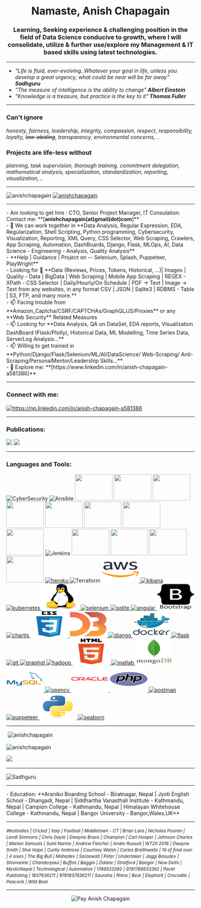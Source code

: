 <h1 align="center">Namaste, Anish Chapagain</h1>
<h3 align="center">Learning, Seeking experience & challenging position in the field of Data Science conducive to growth, where I will consolidate, utilize & further use/explore my Management & IT based skills using latest technologies.</h3>
<hr/>
<ul>
<li><i>"Life is fluid, ever-evolving..Whatever your goal in life, unless you develop a great urgency, what could be near will be far away"<b> Sadhguru</b></i></li>
<li><i>“The measure of intelligence is the ability to change”<b> Albert Einstein</b></i></li>
<li><i>"Knowledge is a treasure, but practice is the key to it"<b> Thomas Fuller</b></i></li>
</ul>
<hr/>
<h3 align="left"> Can't ignore </h3>
<p align="left">
<i>honesty, fairness, leadership, integrity, compassion, respect, responsibility, loyalty, <strike>law-abiding</strike>, transparency, environmental concerns, ..</i>
</p>
<h3 align="left"> Projects are life-less without </h3>
<p align="left">
<i> planning, task supervision, thorough training, commitment delegation, mathematical analysis, specialization, standardization, reporting, visualization, .. </i>
</p>
<hr/>
<p><img src="https://komarev.com/ghpvc/?username=anishchapagain&label=PROFILE%20VIEWS&color=0e75b6" alt="anishchapagain"/> <a href="https://github.com/ryo-ma/github-profile-trophy"><img src="https://github-profile-trophy.vercel.app/?username=anishchapagain" alt="anishchapagain" /></a></p>
<hr/>
- Am looking to get hire : CTO, Senior Project Manager, IT Consulation. Contact me: **[<b>anishchapagain(at)gmail(dot)com</b>]**<br/>
- 💬 We can work together in **Data Analysis, Regular Expression, EDA, Regularization, Shell Scripting, Python programming, Cybersecurity, Visualization, Reporting, XML Query, CSS Selector, Web Scraping, Crawlers, App Scraping, Automation, DashBoards, Django, Flask, MLOps, AI, Data Science - Engineering - Analysis, Quality Analysis**<br/>
- **Help | Guidance | Project on -- Selenium, Splash, Puppeteer, PlayWright**<br/>
- Looking for 💬 **Data (Reviews, Prices, Tokens, Historical, ...)| Images | Quality - Data | BigData | Web Scraping | Mobile App Scraping | REGEX - XPath - CSS Selector | Daily/Hourly/On Schedule | PDF -> Text | Image -> Text from any websites, in any format CSV | JSON | Sqlite3 | RDBMS - Table | S3, FTP, and many more.**<br/>
- 📫 Facing trouble from **Amazon_Captcha/CSRF/CAPTCHAs/GraphQL/JS/Proxies** or any **Web Security** Related Measures<br/>
- 📫 Looking for **Data Analysis, QA on DataSet, EDA reports, Visualization DashBoard (Flask/Plotly), Historical Data, ML Modelling, Time Series Data, ServerLog Analysis...**<br/>
- 📫 Willing to get trained in **Python/Django/Flask/Selenium/ML/AI/DataScience/ Web-Scraping/ Anti-Scraping/PersonalMentor/Leadership Skills...**<br/>
- 💬  Explore me: **[https://www.linkedin.com/in/anish-chapagain-a581386]**
<hr/>
<h3 align="left">Connect with me:</h3>
<p align="left">
<a href="https://np.linkedin.com/in/anish-chapagain-a581386" target="blank"><img align="center" src="https://raw.githubusercontent.com/rahuldkjain/github-profile-readme-generator/master/src/images/icons/Social/linked-in-alt.svg" alt="https://np.linkedin.com/in/anish-chapagain-a581386" height="40" width="50" /></a>
</p>
<hr/> 
<h3 align="left">Publications:</h3>
<p align="left">
<a href="https://www.amazon.com/Hands-Web-Scraping-Python-operations/dp/1789533392"><img src="https://static.packt-cdn.com/products/9781789533392/cover/smaller"/></a>
<a href="https://www.amazon.com/Hands-Web-Scraping-Python-operations/dp/1837636211"><img src="https://static.packt-cdn.com/products/9781837636211/cover/smaller"/></a>
</p>
<hr />
<h3 align="left">Languages and Tools:</h3>
<p align="left">
<img src="https://www.lazorpoint.com/hubfs/graphics/2019/New%20New%20Icons/Protect%20Your%20Business%20from%20Cyber%20Threats.png" height="70" width="100" alt="CyberSecurity"/>
<img src="https://encrypted-tbn0.gstatic.com/images?q=tbn:ANd9GcQ4FnESRwox2kMk5w31HJwvcn_ouerefsn-Ww&usqp=CAU" height="70" width="100" alt="Ansible"/>
<a href="https://spark.apache.org/"><img src="https://spark.apache.org/docs/latest/img/spark-logo-hd.png" height="70" width="100"/></a>
<a href="https://scikit-learn.org/"><img src="https://spark.apache.org/images/scikit-learn.png" height="70" width="100"></a>
<a href="https://pandas.pydata.org/"><img src="https://spark.apache.org/images/pandas.png" height="70" width="100"></a>
<a href="https://www.tensorflow.org/"><img src="https://spark.apache.org/images/tf_logo_social.png" height="70" width="100"></a>
<a href="https://pytorch.org/"><img src="https://spark.apache.org/images/pytorch.png" height="70" width="100"></a>
<a href="https://mlflow.org/"><img src="https://spark.apache.org/images/mlflow-logo.png" height="70" width="100"></a>
<a href="https://superset.apache.org/"><img src="https://spark.apache.org/images/superset.png" height="70" width="100"></a>
<a href="https://www.tableau.com/node/62770"><img src="https://spark.apache.org/images/tableau-logo-tableau-software.png" height="70" width="100"></a>
<img src="https://logowik.com/content/uploads/images/jenkins8460.jpg" height="70" width="100" alt="Jenkins">
<a href="https://powerbi.microsoft.com/en-us/"><img src="https://spark.apache.org/images/PowerBI-Logo-Square-Insight-Platforms.png" height="70" width="100"></a>
<a href="https://www.elastic.co/"><img src="https://spark.apache.org/images/Elasticsearch.png" height="70" width="100"></a>
<a href="https://cassandra.apache.org/_/index.html"><img src="https://spark.apache.org/images/1280px-Cassandra_logo.png" height="70" width="100"></a>
<a href="https://airflow.apache.org/"><img src="https://spark.apache.org/images/AirflowLogo.png" height="70" width="100"></a>
<a href="https://heroku.com" target="_blank"> <img src="https://www.vectorlogo.zone/logos/heroku/heroku-icon.svg" alt="heroku" height="70" width="100"/> </a>
<img src="https://images.squarespace-cdn.com/content/v1/5df3d8c5d2be5962e4f87890/1654520880675-FN8VWWY75W05JYW6VWAW/terraform.png?format=300w" alt="Terraform" height="70" width="100"/>
<a href="https://aws.amazon.com" target="_blank"> <img src="https://raw.githubusercontent.com/devicons/devicon/master/icons/amazonwebservices/amazonwebservices-original-wordmark.svg" alt="aws" height="70" width="100"/> </a>
 <a href="https://www.elastic.co/kibana" target="_blank" rel="noreferrer"> <img src="https://www.vectorlogo.zone/logos/elasticco_kibana/elasticco_kibana-icon.svg" alt="kibana" height="70" width="100"/> </a> <a href="https://kubernetes.io" target="_blank" rel="noreferrer"> <img src="https://www.vectorlogo.zone/logos/kubernetes/kubernetes-icon.svg" alt="kubernetes" height="70" width="100"/> </a> <a href="https://www.linux.org/" target="_blank" rel="noreferrer"> <img src="https://raw.githubusercontent.com/devicons/devicon/master/icons/linux/linux-original.svg" alt="linux" height="70" width="100"/> </a>
 <a href="https://www.selenium.dev" target="_blank" rel="noreferrer"> <img src="https://raw.githubusercontent.com/detain/svg-logos/780f25886640cef088af994181646db2f6b1a3f8/svg/selenium-logo.svg" alt="selenium" height="70" width="166"/> </a> <a href="https://www.sqlite.org/" target="_blank" rel="noreferrer"> <img src="https://www.vectorlogo.zone/logos/sqlite/sqlite-icon.svg" alt="sqlite" height="70" width="100"/> </a> 
<a href="https://angular.io" target="_blank" rel="noreferrer"> <img src="https://angular.io/assets/images/logos/angular/angular.svg" alt="angular" height="70" width="100"/> </a> <a href="https://getbootstrap.com" target="_blank" rel="noreferrer"> <img src="https://raw.githubusercontent.com/devicons/devicon/master/icons/bootstrap/bootstrap-plain-wordmark.svg" alt="bootstrap" height="70" width="100"/> </a>  <a href="https://www.chartjs.org" target="_blank" rel="noreferrer"> <img src="https://www.chartjs.org/media/logo-title.svg" alt="chartjs" height="70" width="100"/> </a> <a href="https://www.w3schools.com/css/" target="_blank" rel="noreferrer"> <img src="https://raw.githubusercontent.com/devicons/devicon/master/icons/css3/css3-original-wordmark.svg" alt="css3" height="70" width="100"/> </a> <a href="https://d3js.org/" target="_blank" rel="noreferrer"> <img src="https://raw.githubusercontent.com/devicons/devicon/master/icons/d3js/d3js-original.svg" alt="d3js" height="70" width="100"/> </a> <a href="https://www.djangoproject.com/" target="_blank" rel="noreferrer"> <img src="https://cdn.worldvectorlogo.com/logos/django.svg" alt="django" height="70" width="100"/> </a> <a href="https://www.docker.com/" target="_blank" rel="noreferrer"> <img src="https://raw.githubusercontent.com/devicons/devicon/master/icons/docker/docker-original-wordmark.svg" alt="docker" height="70" width="100"/> </a> <a href="https://flask.palletsprojects.com/" target="_blank" rel="noreferrer"> <img src="https://www.vectorlogo.zone/logos/pocoo_flask/pocoo_flask-icon.svg" alt="flask" height="70" width="100"/> </a></a> <a href="https://git-scm.com/" target="_blank" rel="noreferrer"> <img src="https://www.vectorlogo.zone/logos/git-scm/git-scm-icon.svg" alt="git" height="70" width="100"/> </a> <a href="https://graphql.org" target="_blank" rel="noreferrer"> <img src="https://www.vectorlogo.zone/logos/graphql/graphql-icon.svg" alt="graphql" height="70" width="100"/> </a> <a href="https://hadoop.apache.org/" target="_blank" rel="noreferrer"> <img src="https://www.vectorlogo.zone/logos/apache_hadoop/apache_hadoop-icon.svg" alt="hadoop" height="70" width="166"/> </a> <a href="https://www.w3.org/html/" target="_blank" rel="noreferrer"> <img src="https://raw.githubusercontent.com/devicons/devicon/master/icons/html5/html5-original-wordmark.svg" alt="html5" height="70" width="100"/> </a> <a href="https://www.mathworks.com/" target="_blank" rel="noreferrer"> <img src="https://upload.wikimedia.org/wikipedia/commons/2/21/Matlab_Logo.png" alt="matlab" height="70" width="100"/> </a> <a href="https://www.mongodb.com/" target="_blank" rel="noreferrer"> <img src="https://raw.githubusercontent.com/devicons/devicon/master/icons/mongodb/mongodb-original-wordmark.svg" alt="mongodb" height="70" width="100"/> </a> <a href="https://www.mysql.com/" target="_blank" rel="noreferrer"> <img src="https://raw.githubusercontent.com/devicons/devicon/master/icons/mysql/mysql-original-wordmark.svg" alt="mysql" height="70" width="100"/> </a> <a href="https://opencv.org/" target="_blank" rel="noreferrer"> <img src="https://www.vectorlogo.zone/logos/opencv/opencv-icon.svg" alt="opencv" height="70" width="100"/> </a> <a href="https://www.oracle.com/" target="_blank" rel="noreferrer"> <img src="https://raw.githubusercontent.com/devicons/devicon/master/icons/oracle/oracle-original.svg" alt="oracle" height="70" width="100"/> </a> <a href="https://www.php.net" target="_blank" rel="noreferrer"> <img src="https://raw.githubusercontent.com/devicons/devicon/master/icons/php/php-original.svg" alt="php" height="70" width="100"/> </a> <a href="https://postman.com" target="_blank" rel="noreferrer"> <img src="https://www.vectorlogo.zone/logos/getpostman/getpostman-icon.svg" alt="postman" height="70" width="100"/> </a> <a href="https://github.com/puppeteer/puppeteer" target="_blank" rel="noreferrer"> <img src="https://www.vectorlogo.zone/logos/pptrdev/pptrdev-official.svg" alt="puppeteer" height="70" width="100"/> </a> <a href="https://www.python.org" target="_blank" rel="noreferrer"> <img src="https://raw.githubusercontent.com/devicons/devicon/master/icons/python/python-original.svg" alt="python" height="70" width="100"/> </a> <a href="https://seaborn.pydata.org/" target="_blank" rel="noreferrer"> <img src="https://seaborn.pydata.org/_images/logo-mark-lightbg.svg" alt="seaborn" height="70" width="100"/> </a>  </p>
<hr/>
<p>&nbsp;<img align="center" src="https://github-readme-stats.vercel.app/api?username=anishchapagain&show_icons=true&locale=en" alt="anishchapagain" /></p>
<p><img align="center" src="https://github-readme-streak-stats.herokuapp.com/?user=anishchapagain&" alt="anishchapagain" /></p>
<p><img src="https://github-readme-stats.vercel.app/api/top-langs/?username=anishchapagain&theme=dark&hide_border=false&include_all_commits=false&count_private=false&layout=compact" /></p>
<hr/>
<p align="left">
<img src="https://play-lh.googleusercontent.com/mUlaWjQsKr6guWoqSbax57X6gRq9qxWFfA0W_Sury0aV4fqF23mc1Lzkbt2Hrnpj2A" width="140" height="160" alt="Sadhguru"/>
</p>
<hr/>
<p align="left">
- Education: **Araniko Boarding School - Biratnagar, Nepal | Jyoti English School - Dhangadi, Nepal | Siddhartha Vanasthali Institute - Kathmandu, Nepal | Campion College - Kathmandu, Nepal | Himalayan Whitehouse College - Kathmandu, Nepal | Bangor University - Bangor,Wales,UK**
</p>
<hr/>
<p><small><i> Westindies | Cricket | Italy | Football | Middletown - CT | Brian Lara | Nicholos Pooran | Lendl Simmons | Chris Gayle | Dwayne Bravo | Champion | Carl Hooper | Johnson Charles | Marlon Samuels | Sunil Narine | Andrew Fletcher | Andre Russell | WT20 2016 | Dwayne Smith | Shai Hope | Curtly Ambrose | Courtney Walsh | Carlos Braithwaite | 19 of final over | 4 sixes | The Big Bull | Mahadev | Saraswati | Peter | Undertaker | Jaggi Basudev | Shivnarine | Chanderpaul | Buffon | Baggio | Zidane | Stratford | Bangor | New Delhi | MysticNepal | Technological | Automation | 1789533392 | 9781789533392 | Packt Publishing | 1837636211 | 9781837636211 | Sauraha | Rhino | Bear | Elephant | Crocodile | Peacock | Wild Boar</i></small></p>
<hr />
<center>
 <img src="http://www.anishchapagain.com/qrcode.png" alt="Pay Anish Chapagain" width="200" height="200" />
</center>
